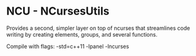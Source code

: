 # NCU - NCursesUtils

Provides a second, simpler layer on top of ncurses that streamlines code writing by creating elements, groups, and several functions.

Compile with flags: -std=c++11 -lpanel -lncurses
